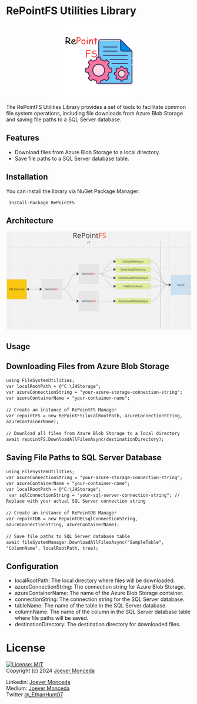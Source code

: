 # RePointFS Utilities Library
<p style="text-align: center;" align="center">
 <img width="200" src="https://github.com/Ethan0007/RePointFS/blob/development/Images/RePointFS.png" alt="RePoint">
</p>

The RePointFS Utilities Library provides a set of tools to facilitate common file system operations, including file downloads from Azure Blob Storage and saving file paths to a SQL Server database.

## Features
  - Download files from Azure Blob Storage to a local directory.
  - Save file paths to a SQL Server database table.

## Installation
You can install the library via NuGet Package Manager:
```
 Install-Package RePointFS
```

## Architecture
<p style="text-align: center;" align="center">
 <img width="700" src="https://github.com/Ethan0007/RePointFS/blob/development/Images/RepointFS_Ark.png" alt="RePoint">
</p>

## Usage
## Downloading Files from Azure Blob Storage
```
using FileSystemUtilities;
var localRootPath = @"C:\JHStorage";
var azureConnectionString = "your-azure-storage-connection-string";
var azureContainerName = "your-container-name";

// Create an instance of RePointFS Manager
var repointFS = new RePointFS(localRootPath, azureConnectionString, azureContainerName);

// Download all files from Azure Blob Storage to a local directory
await repointFS.DownloadAllFilesAsync(destinationDirectory);
```

## Saving File Paths to SQL Server Database
```
using FileSystemUtilities;
var azureConnectionString = "your-azure-storage-connection-string";
var azureContainerName = "your-container-name";
var localRootPath = @"C:\JHStorage";
 var sqlConnectionString = "your-sql-server-connection-string"; // Replace with your actual SQL Server connection string

// Create an instance of RePointDB Manager
var repointDB = new RepointDB(sqlConnectionString, azureConnectionString, azureContainerName);

// Save file paths to SQL Server database table
await fileSystemManager.DownloadAllFilesAsync("SampleTable", "ColumnName", localRootPath, true);
```

## Configuration
  - localRootPath: The local directory where files will be downloaded.
  - azureConnectionString: The connection string for Azure Blob Storage.
  - azureContainerName: The name of the Azure Blob Storage container.
  - connectionString: The connection string for the SQL Server database.
  - tableName: The name of the table in the SQL Server database.
  - columnName: The name of the column in the SQL Server database table where file paths will be saved.
  - destinationDirectory: The destination directory for downloaded files.

# License 
  [![License: MIT](https://img.shields.io/badge/License-MIT-yellow.svg)](https://opensource.org/licenses/MIT)  
  Copyright (c) 2024 [Joever Monceda](https://github.com/Ethan0007)

Linkedin: [Joever Monceda](https://www.linkedin.com/in/joever-monceda-55242779/)  
  Medium: [Joever Monceda](https://medium.com/@joever.monceda/new-net-core-vuejs-vuex-router-webpack-starter-kit-e94b6fdb7481)  
  Twitter [@_EthanHunt07](https://twitter.com/_EthanHunt07)  
